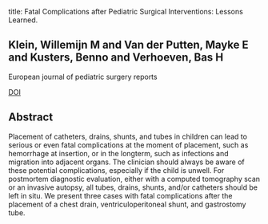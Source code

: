 title: Fatal Complications after Pediatric Surgical Interventions: Lessons Learned.

## Klein, Willemijn M and Van der Putten, Mayke E and Kusters, Benno and Verhoeven, Bas H
European journal of pediatric surgery reports

<a href="https://doi.org/10.1055/s-0037-1599795">DOI</a>

## Abstract
Placement of catheters, drains, shunts, and tubes in children can lead to serious or even fatal complications at the moment of placement, such as hemorrhage at insertion, or in the longterm, such as infections and migration into adjacent organs. The clinician should always be aware of these potential complications, especially if the child is unwell. For postmortem diagnostic evaluation, either with a computed tomography scan or an invasive autopsy, all tubes, drains, shunts, and/or catheters should be left in situ. We present three cases with fatal complications after the placement of a chest drain, ventriculoperitoneal shunt, and gastrostomy tube.

